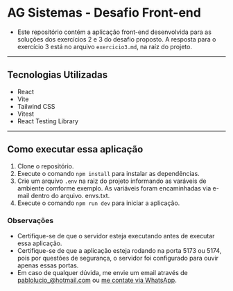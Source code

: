 # AG Sistemas - Desafio Front-end

- Este repositório contém a aplicação front-end desenvolvida para as soluções dos exercícios 2 e 3 do desafio proposto. A resposta para o exercício 3 está no arquivo `exercicio3.md`, na raíz do projeto.
  
---

## Tecnologias Utilizadas

- React
- Vite
- Tailwind CSS
- Vitest
- React Testing Library

---

## Como executar essa aplicação

1. Clone o repositório.
2. Execute o comando `npm install` para instalar as dependências.
3. Crie um arquivo `.env` na raiz do projeto informando as varáveis de ambiente comforme exemplo. As variáveis foram encaminhadas via e-mail dentro do arquivo. envs.txt.
4. Execute o comando `npm run dev` para iniciar a aplicação.


### Observações

- Certifique-se de que o servidor esteja executando antes de executar essa aplicação.
- Certifique-se de que a aplicação esteja rodando na porta 5173 ou 5174, pois por questões de segurança, o servidor foi configurado para ouvir apenas essas portas.
- Em caso de qualquer dúvida, me envie um email através de pablolucio_@hotmail.com ou [me contate via WhatsApp](https://api.whatsapp.com/send?phone=5531985187963&text=Hello).